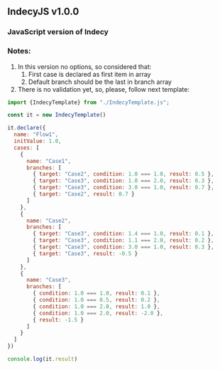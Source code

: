 ## IndecyJS v1.0.0
### JavaScript version of Indecy
### Notes:
1. In this version no options, so considered that:
   1. First case is declared as first item in array
   2. Default branch should be the last in branch array
2. There is no validation yet, so, please, follow next template:
```js
import {IndecyTemplate} from "./IndecyTemplate.js";

const it = new IndecyTemplate()

it.declare({
  name: "Flow1",
  initValue: 1.0,
  cases: [
    {
      name: "Case1",
      branches: [
        { target: "Case2", condition: 1.0 === 1.0, result: 0.5 },
        { target: "Case3", condition: 1.0 === 2.0, result: 0.3 },
        { target: "Case3", condition: 3.0 === 1.0, result: 0.7 },
        { target: "Case2", result: 0.7 }
      ]
    },
    {
      name: "Case2",
      branches: [
        { target: "Case3", condition: 1.4 === 1.0, result: 0.1 },
        { target: "Case3", condition: 1.1 === 2.0, result: 0.2 },
        { target: "Case3", condition: 3.0 === 1.0, result: 0.3 },
        { target: "Case3", result: -0.5 }
      ]
    },
    {
      name: "Case3",
      branches: [
        { condition: 1.0 === 1.0, result: 0.1 },
        { condition: 1.0 === 0.5, result: 0.2 },
        { condition: 1.0 === 2.0, result: 1.0 },
        { condition: 1.0 === 2.0, result: -2.0 },
        { result: -1.5 }
      ]
    }
  ]
})

console.log(it.result)
```